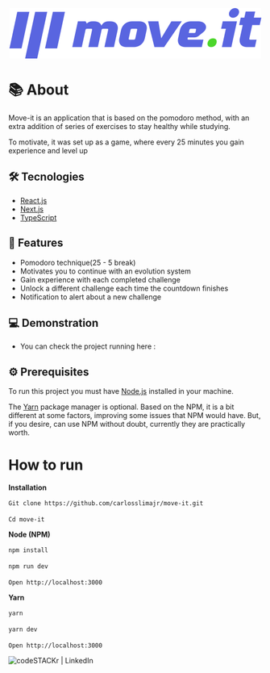 <div align="center">

![Move.it][logo]

</div>

# 📚 About

Move-it is an application that is based on the pomodoro method, with an extra addition of series of exercises to stay healthy while studying.

To motivate, it was set up as a game, where every 25 minutes you gain experience and level up

## 🛠 Tecnologies

- [React.js][reactjs]
- [Next.js][nextjs]
- [TypeScript][typejs]

## 📑 Features

- Pomodoro technique(25 - 5 break)
- Motivates you to continue with an evolution system
- Gain experience with each completed challenge
- Unlock a different challenge each time the countdown finishes
- Notification to alert about a new challenge

## 💻 Demonstration

- You can check the project running here :

## ⚙ Prerequisites

To run this project you must have [Node.js][nodejs] installed in your machine.

The [Yarn][yarnjs] package manager is optional. Based on the NPM, it is a bit different at some factors, improving some issues that NPM would have. But, if you desire, can use NPM without doubt, currently they are practically worth.

# How to run

**Installation**

```
Git clone https://github.com/carlosslimajr/move-it.git

Cd move-it
```

**Node (NPM)**

```
npm install

npm run dev

Open http://localhost:3000
```

**Yarn**

```
yarn

yarn dev

Open http://localhost:3000
```

[<img align="left" alt="codeSTACKr | LinkedIn" src="https://camo.githubusercontent.com/6a4148c3544b19f1bd501658fb7dc59cbcf651c4/68747470733a2f2f696d672e736869656c64732e696f2f62616467652f2d4c696e6b6564496e2d626c75653f7374796c653d666c61742d737175617265266c6f676f3d4c696e6b6564696e266c6f676f436f6c6f723d7768697465266c696e6b3d68747470733a2f2f7777772e6c696e6b6564696e2e636f6d2f696e2f72616661656c6673696c7661312f" />][linkedin]

[logo]: ./public/logo-full.svg
[move-it-url]: https://move-it-now-better.vercel.app/
[reactjs]: https://reactjs.org/
[nextjs]: https://nextjs.org/
[nodejs]: https://nodejs.org/
[yarnjs]: https://yarnpkg.com/
[typejs]: https://www.typescriptlang.org/
[linkedin]: https://www.linkedin.com/in/carlos-s%C3%A9rgio-lima-1b3a0017a
